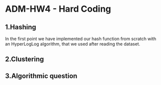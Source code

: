 # ADM-HW4 - Hard Coding


## 1.Hashing
In the first point we have implemented our hash function from scratch with an HyperLogLog algorithm, that we used after reading the dataset.


## 2.Clustering


## 3.Algorithmic question
